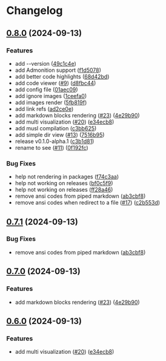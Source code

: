 # Changelog

## [0.8.0](https://github.com/guilhermeprokisch/see/compare/v0.7.1...v0.8.0) (2024-09-13)


### Features

* add --version ([49c1c4e](https://github.com/guilhermeprokisch/see/commit/49c1c4e6b0c1da2e348d17fd0c3113974b3d5f27))
* add Admonition support ([f1d5078](https://github.com/guilhermeprokisch/see/commit/f1d507801aab54e1b93cf42e76607d0b32dbf1f0))
* add better code highlights ([68d42bd](https://github.com/guilhermeprokisch/see/commit/68d42bd310b9161c30fadb8219a090a5e64f0cfc))
* add code viewer ([#9](https://github.com/guilhermeprokisch/see/issues/9)) ([d8fbc44](https://github.com/guilhermeprokisch/see/commit/d8fbc44e1a3f38fa9f0d484aceb6c3c01476f5cb))
* add config file ([01aec09](https://github.com/guilhermeprokisch/see/commit/01aec09c858fbb0446d6241520b4eb5777fd7144))
* add ignore images ([1ceefa0](https://github.com/guilhermeprokisch/see/commit/1ceefa09cbd8210c582d4e6308412ab944615385))
* add images render ([5fb819f](https://github.com/guilhermeprokisch/see/commit/5fb819f14462870b1ad5744c52516d670c35a4ca))
* add link refs ([ad2ce0e](https://github.com/guilhermeprokisch/see/commit/ad2ce0e6dacded2be09a0ac628fb68f2e4a2f6a0))
* add markdown blocks rendering ([#23](https://github.com/guilhermeprokisch/see/issues/23)) ([4e29b90](https://github.com/guilhermeprokisch/see/commit/4e29b901aa7d3844d7c67cadf958e35139b3b78f))
* add multi visualization ([#20](https://github.com/guilhermeprokisch/see/issues/20)) ([e34ecb8](https://github.com/guilhermeprokisch/see/commit/e34ecb8ce576f55eb79cb53bc091d37e811fb259))
* add musl compilation ([c3bb625](https://github.com/guilhermeprokisch/see/commit/c3bb62560061bce854d8d36542c85fe6b278eb1b))
* add simple dir view ([#13](https://github.com/guilhermeprokisch/see/issues/13)) ([7516b95](https://github.com/guilhermeprokisch/see/commit/7516b95672477a9eba6d78753dc2f33038e9fdda))
* release v0.1.0-alpha.1 ([c3b1d81](https://github.com/guilhermeprokisch/see/commit/c3b1d811f5de74f0d6869ea9d761dbab9a1474d3))
* rename to see ([#11](https://github.com/guilhermeprokisch/see/issues/11)) ([0f192fc](https://github.com/guilhermeprokisch/see/commit/0f192fc7de985f37f48262b178c6c90db916a28a))


### Bug Fixes

* help not rendering in packages ([f74c3aa](https://github.com/guilhermeprokisch/see/commit/f74c3aa85029162be55f01f74f516fee7e80678e))
* help not working on releases ([bf0c5f9](https://github.com/guilhermeprokisch/see/commit/bf0c5f98a675516883bcef35b9d9b5b9fd38b344))
* help not working on releases ([ff28a46](https://github.com/guilhermeprokisch/see/commit/ff28a466f3ecac188def88664744bba0e9161aa5))
* remove ansi codes from piped markdown ([ab3cbf8](https://github.com/guilhermeprokisch/see/commit/ab3cbf88887f660216e1206950c628a38b91a743))
* remove ansi codes when redirect to a file ([#17](https://github.com/guilhermeprokisch/see/issues/17)) ([c2b553d](https://github.com/guilhermeprokisch/see/commit/c2b553dd5c07ece5bdb30834cd5b24192e9d6f99))

## [0.7.1](https://github.com/guilhermeprokisch/see/compare/v0.7.0...v0.7.1) (2024-09-13)


### Bug Fixes

* remove ansi codes from piped markdown ([ab3cbf8](https://github.com/guilhermeprokisch/see/commit/ab3cbf88887f660216e1206950c628a38b91a743))

## [0.7.0](https://github.com/guilhermeprokisch/see/compare/v0.6.0...v0.7.0) (2024-09-13)


### Features

* add markdown blocks rendering ([#23](https://github.com/guilhermeprokisch/see/issues/23)) ([4e29b90](https://github.com/guilhermeprokisch/see/commit/4e29b901aa7d3844d7c67cadf958e35139b3b78f))

## [0.6.0](https://github.com/guilhermeprokisch/see/compare/v0.5.3...v0.6.0) (2024-09-13)


### Features

* add multi visualization ([#20](https://github.com/guilhermeprokisch/see/issues/20)) ([e34ecb8](https://github.com/guilhermeprokisch/see/commit/e34ecb8ce576f55eb79cb53bc091d37e811fb259))
